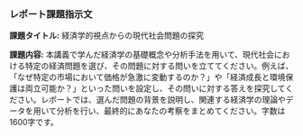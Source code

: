 ### レポート課題指示文

**課題タイトル:** 経済学的視点からの現代社会問題の探究

**課題内容:** 本講義で学んだ経済学の基礎概念や分析手法を用いて、現代社会における特定の経済問題を選び、その問題に対する問いを立ててください。例えば、「なぜ特定の市場において価格が急激に変動するのか？」や「経済成長と環境保護は両立可能か？」といった問いを設定し、その問いに対する答えを探究してください。レポートでは、選んだ問題の背景を説明し、関連する経済学の理論やデータを用いて分析を行い、最終的にあなたの考察をまとめてください。字数は1600字です。